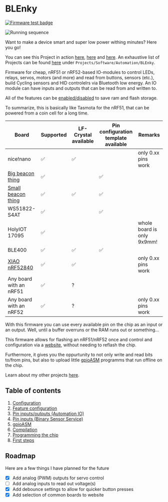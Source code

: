 # BLEnky

[![Firmware test badge](https://github.com/dakhnod/blenky/actions/workflows/firmware-test.yml/badge.svg 'Firmware test badge')](https://github.com/dakhnod/BLEnky/actions/workflows/firmware-test.yml)


![Running sequence](https://user-images.githubusercontent.com/26143255/189000402-cf582116-7096-429b-8a44-aa2442ba5524.gif)

Want to make a device smart and super low power withing minutes? Here you go!

You can see this Project in action [here](https://youtu.be/jnUlXBZHBno), [here](https://youtu.be/GZ5C588gBdo) and [here](https://youtu.be/10ko1Ppw78A).
An exhaustive list of Projects can be found [here](https://daniel.nullco.de/) under `Projects/Software/Automation/BLEnky`.

Firmware for cheap, nRF51 or nRF52-based IO-modules to control LEDs, relays, servos, motors (and more) and read from buttons, sensors (etc.), build Cycling sensors and HID controlelrs via Bluetooth low energy.
An IO module can have inputs and outputs that can be read from and written to.

All of the features can be [enabled/disabled](docs/FEATURES.md) to save ram and flash storage.

To summarize, this is basically like Tasmota for the nRF51, that can be powered from a coin cell for a long time.

|Board|Supported|LF-Crystal available|Pin configuration template available|Remarks|
|-----|---------|-------|---------|-----|
|nice!nano|✅|✅||only 0.xx pins work|
|[Big beacon thing](https://de.aliexpress.com/item/32988225162.html?spm=a2g0o.productlist.main.3.1281Dxz4Dxz4uj&algo_pvid=0cb69d44-82b4-4ea6-9012-2a53f58d2dcc&algo_exp_id=0cb69d44-82b4-4ea6-9012-2a53f58d2dcc-1&pdp_npi=4%40dis%21EUR%213.09%213.09%21%21%213.14%213.14%21%402103890917383147672042275e555a%2166814403390%21sea%21DE%211858291489%21X&curPageLogUid=25giPJzksnGr&utparam-url=scene%3Asearch%7Cquery_from%3A)|✅||✅|
|[Small beacon thing](https://de.aliexpress.com/item/32872483730.html?spm=a2g0o.productlist.main.41.1281Dxz4Dxz4uj&algo_pvid=0cb69d44-82b4-4ea6-9012-2a53f58d2dcc&algo_exp_id=0cb69d44-82b4-4ea6-9012-2a53f58d2dcc-20&pdp_npi=4%40dis%21EUR%215.51%214.79%21%21%215.59%214.86%21%402103890917383147672042275e555a%2165507258407%21sea%21DE%211858291489%21X&curPageLogUid=NJ5twh8e5mzM&utparam-url=scene%3Asearch%7Cquery_from%3A)|✅|✅|✅|
|WS51822-S4AT|✅||✅|
|HolyIOT 17095|✅|||whole board is only 9x9mm!|
|BLE400|✅|✅|✅|
|[XIAO nRF52840](https://www.seeedstudio.com/Seeed-XIAO-BLE-nRF52840-p-5201.html)|✅|✅||only 0.xx pins work
|Any board with an nRF51|✅|?||
|Any board with an nRF52|✅|?||only 0.xx pins work

With this firmware you can use every available pin on the chip as an input or an output.
Well, until a buffer overruns or the RAM runs out or something...

This firmware allows for flashing an nRF51/nRF52 once and control and configuration via a [website](https://ble.nullco.de),
without needing to reflash the chip.

Furthermore, it gives you the oppurtunity to not only write and read bits to/from pins, but also to upload little [gpioASM](https://github.com/dakhnod/gpioASM) programms that run offline on the chip.

Learn about my other projects [here](https://daniel.nullco.de).

## Table of contents

1. [Configuration](docs/CONFIGURATION.md)
2. [Feature configuration](docs/FEATURES.md)
3. [Pin inputs/outputs (Automation IO)](docs/AUTOMATION_IO_SERVICE.md)
4. [Pin inputs (Binary Sensor Service)](docs/BINARY_SENSOR_SERVICE.md)
5. [gpioASM](docs/GPIO_ASM_SERVICE.md)
6. [Compilation](docs/COMPILATION.md)
7. [Programming the chip](docs/FLASHING.md)
8. [First steps](docs/FIRST_STEPS.md)

## Roadmap

Here are a few things I have planned for the future

- [x] Add analog (PWM) outputs for servo control
- [ ] Add analog inputs to read out voltage(s)
- [x] Add debounce settings to allow for quicker button presses
- [x] Add selection of common boards to website

